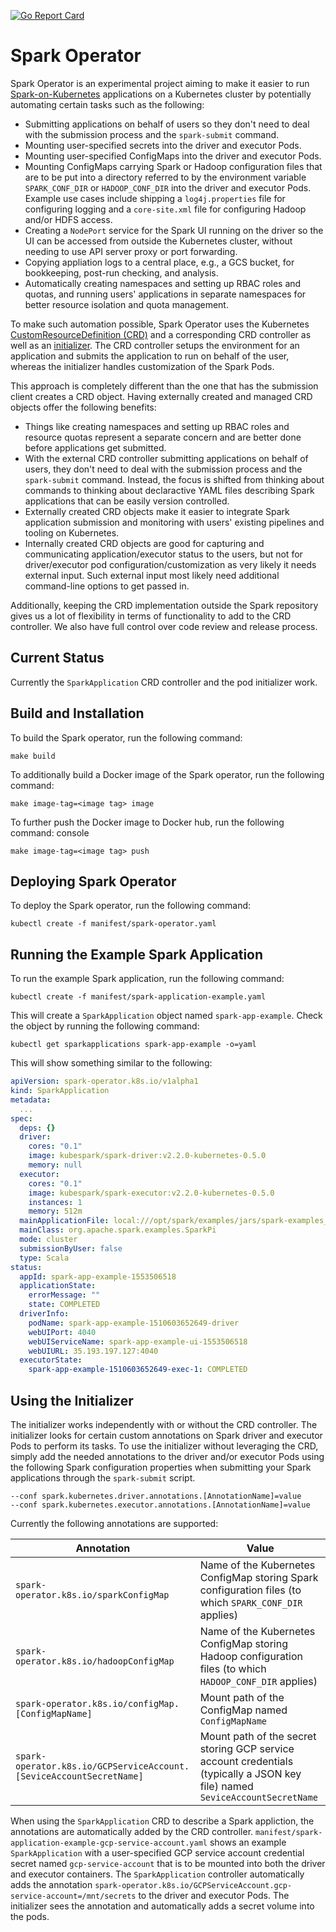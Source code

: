 [![Go Report Card](https://goreportcard.com/badge/github.com/liyinan926/spark-operator)](https://goreportcard.com/report/github.com/liyinan926/spark-operator)

# Spark Operator

Spark Operator is an experimental project aiming to make it easier to run [Spark-on-Kubernetes](https://github.com/apache-spark-on-k8s/spark) applications on a Kubernetes cluster by potentially automating certain tasks such as the following:
* Submitting applications on behalf of users so they don't need to deal with the submission process and the `spark-submit` command.
* Mounting user-specified secrets into the driver and executor Pods.
* Mounting user-specified ConfigMaps into the driver and executor Pods.
* Mounting ConfigMaps carrying Spark or Hadoop configuration files that are to be put into a directory referred to by the environment variable `SPARK_CONF_DIR` or `HADOOP_CONF_DIR` into the driver and executor Pods. Example use cases include shipping a `log4j.properties` file for configuring logging and a `core-site.xml` file for configuring Hadoop and/or HDFS access.
* Creating a `NodePort` service for the Spark UI running on the driver so the UI can be accessed from outside the Kubernetes cluster, without needing to use API server proxy or port forwarding.
* Copying appliation logs to a central place, e.g., a GCS bucket, for bookkeeping, post-run checking, and analysis.
* Automatically creating namespaces and setting up RBAC roles and quotas, and running users' applications in separate namespaces for better resource isolation and quota management. 

To make such automation possible, Spark Operator uses the Kubernetes [CustomResourceDefinition (CRD)](https://kubernetes.io/docs/tasks/access-kubernetes-api/extend-api-custom-resource-definitions/) and a corresponding CRD controller as well as an [initializer](https://kubernetes.io/docs/admin/extensible-admission-controllers/#initializers). The CRD controller setups the environment for an application and submits the application to run on behalf of the user, whereas the initializer handles customization of the Spark Pods.

This approach is completely different than the one that has the submission client creates a CRD object. Having externally created and managed CRD objects offer the following benefits:
* Things like creating namespaces and setting up RBAC roles and resource quotas represent a separate concern and are better done before applications get submitted.
* With the external CRD controller submitting applications on behalf of users, they don't need to deal with the submission process and the `spark-submit` command. Instead, the focus is shifted from thinking about commands to thinking about declaractive YAML files describing Spark applications that can be easily version controlled. 
* Externally created CRD objects make it easier to integrate Spark application submission and monitoring with users' existing pipelines and tooling on Kubernetes.
* Internally created CRD objects are good for capturing and communicating application/executor status to the users, but not for driver/executor pod configuration/customization as very likely it needs external input. Such external input most likely need additional command-line options to get passed in.

Additionally, keeping the CRD implementation outside the Spark repository gives us a lot of flexibility in terms of functionality to add to the CRD controller. We also have full control over code review and release process.

## Current Status

Currently the `SparkApplication` CRD controller and the pod initializer work.  

## Build and Installation

To build the Spark operator, run the following command:

```console
make build
```

To additionally build a Docker image of the Spark operator, run the following command:

```console
make image-tag=<image tag> image
```

To further push the Docker image to Docker hub, run the following command:
console

```console
make image-tag=<image tag> push
```

## Deploying Spark Operator

To deploy the Spark operator, run the following command:

```console
kubectl create -f manifest/spark-operator.yaml 
```

## Running the Example Spark Application

To run the example Spark application, run the following command:

```console
kubectl create -f manifest/spark-application-example.yaml
```

This will create a `SparkApplication` object named `spark-app-example`. Check the object by running the following command:

```console
kubectl get sparkapplications spark-app-example -o=yaml
```

This will show something similar to the following:

```yaml
apiVersion: spark-operator.k8s.io/v1alpha1
kind: SparkApplication
metadata:
  ...
spec:
  deps: {}
  driver:
    cores: "0.1"
    image: kubespark/spark-driver:v2.2.0-kubernetes-0.5.0
    memory: null
  executor:
    cores: "0.1"
    image: kubespark/spark-executor:v2.2.0-kubernetes-0.5.0
    instances: 1
    memory: 512m
  mainApplicationFile: local:///opt/spark/examples/jars/spark-examples_2.11-2.2.0-k8s-0.5.0.jar
  mainClass: org.apache.spark.examples.SparkPi
  mode: cluster
  submissionByUser: false
  type: Scala
status:
  appId: spark-app-example-1553506518
  applicationState:
    errorMessage: ""
    state: COMPLETED
  driverInfo:
    podName: spark-app-example-1510603652649-driver
    webUIPort: 4040
    webUIServiceName: spark-app-example-ui-1553506518
    webUIURL: 35.193.197.127:4040
  executorState:
    spark-app-example-1510603652649-exec-1: COMPLETED
```

## Using the Initializer

The initializer works independently with or without the CRD controller. The initializer looks for certain custom annotations on Spark driver and executor Pods to perform its tasks. To use the initializer without leveraging the CRD, simply add the needed annotations to the driver and/or executor Pods using the following Spark configuration properties when submitting your Spark applications through the `spark-submit` script.

```console
--conf spark.kubernetes.driver.annotations.[AnnotationName]=value
--conf spark.kubernetes.executor.annotations.[AnnotationName]=value
```  

Currently the following annotations are supported:

|Annotation|Value|
| ------------- | ------------- |
|`spark-operator.k8s.io/sparkConfigMap`|Name of the Kubernetes ConfigMap storing Spark configuration files (to which `SPARK_CONF_DIR` applies)|
|`spark-operator.k8s.io/hadoopConfigMap`|Name of the Kubernetes ConfigMap storing Hadoop configuration files (to which `HADOOP_CONF_DIR` applies)|
|`spark-operator.k8s.io/configMap.[ConfigMapName]`|Mount path of the ConfigMap named `ConfigMapName`|
|`spark-operator.k8s.io/GCPServiceAccount.[SeviceAccountSecretName]`|Mount path of the secret storing GCP service account credentials (typically a JSON key file) named `SeviceAccountSecretName`|

When using the `SparkApplication` CRD to describe a Spark appliction, the annotations are automatically added by the CRD controller. `manifest/spark-application-example-gcp-service-account.yaml` shows an example `SparkApplication` with a user-specified GCP service account credential secret named `gcp-service-account` that is to be mounted into both the driver and executor containers. The `SparkApplication` controller automatically adds the annotation `spark-operator.k8s.io/GCPServiceAccount.gcp-service-account=/mnt/secrets` to the driver and executor Pods. The initializer sees the annotation and automatically adds a secret volume into the pods.   
